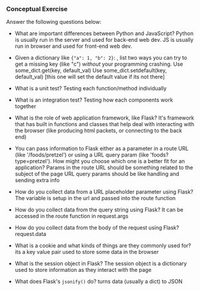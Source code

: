 ### Conceptual Exercise

Answer the following questions below:

- What are important differences between Python and JavaScript?
Python is usually run in the server and used for back-end web dev.
JS is usually run in browser and used for front-end web dev.

- Given a dictionary like ``{"a": 1, "b": 2}``: , list two ways you
  can try to get a missing key (like "c") *without* your programming
  crashing.
  Use some_dict.get(key, default_val)
  Use some_dict.setdefault(key, default_val) [this one will set the default 
  value if its not there]

- What is a unit test?
Testing each function/method individually 

- What is an integration test?
Testing how each components work together

- What is the role of web application framework, like Flask?
It's  framework that has built in functions and classes that help deal with 
interacting with the browser (like producing html packets, or connecting to
the back end)

- You can pass information to Flask either as a parameter in a route URL
  (like '/foods/pretzel') or using a URL query param (like
  'foods?type=pretzel'). How might you choose which one is a better fit
  for an application?
Params in the route URL should be something related to the subject of the page
URL query params should be like handling and sending extra info

- How do you collect data from a URL placeholder parameter using Flask?
The variable is setup in the url and passed into the route function

- How do you collect data from the query string using Flask?
It can be accessed in the route function in request.args

- How do you collect data from the body of the request using Flask?
request.data

- What is a cookie and what kinds of things are they commonly used for?
its a key value pair used to store some data in the browser

- What is the session object in Flask?
The session object is a dictionary used to store information as they 
interact with the page

- What does Flask's `jsonify()` do?
turns data (usually a dict) to JSON